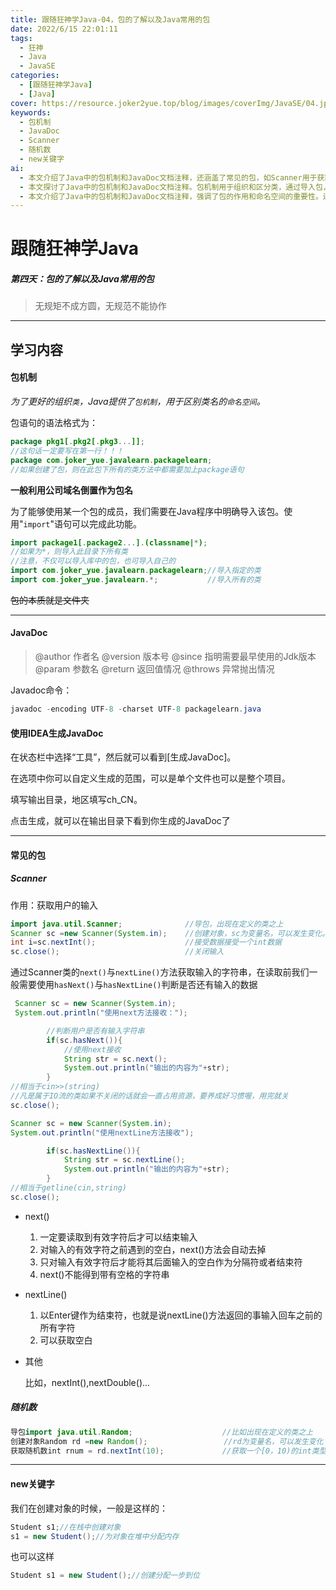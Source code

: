 ```yaml
---
title: 跟随狂神学Java-04，包的了解以及Java常用的包
date: 2022/6/15 22:01:11
tags:
  - 狂神
  - Java
  - JavaSE
categories:
  - [跟随狂神学Java]
  - [Java]
cover: https://resource.joker2yue.top/blog/images/coverImg/JavaSE/04.jpg
keywords:
  - 包机制
  - JavaDoc
  - Scanner
  - 随机数
  - new关键字
ai: 
  - 本文介绍了Java中的包机制和JavaDoc文档注释，还涵盖了常见的包，如Scanner用于获取用户输入和Random用于生成随机数。文章强调了规范和命名空间的重要性。
  - 本文探讨了Java中的包机制和JavaDoc文档注释。包机制用于组织和区分类，通过导入包，我们可以使用其中的类。JavaDoc文档注释是用于生成文档的重要工具，包括作者信息、版本号、参数、返回值和异常说明。文章还介绍了常见的包，例如Scanner，用于获取用户输入，以及Random，用于生成随机数。最后，文章提到了创建对象时使用的new关键字，简要解释了对象的创建过程。这些基础知识有助于Java程序的开发和理解。
  - 本文介绍了Java中的包机制和JavaDoc文档注释，强调了包的作用和命名空间的重要性。还探讨了常见的包，如Scanner用于输入获取和Random用于生成随机数。文章还提到了创建对象时使用的new关键字，简要解释了对象的创建过程。这些基础知识对于Java程序开发和代码组织至关重要。
---
```

# 跟随狂神学Java

##### 第四天：包的了解以及Java常用的包

> 无规矩不成方圆，无规范不能协作

---

## 学习内容

#### 包机制

*为了更好的组织`类`，Java提供了`包机制`，用于区别类名的`命名空间`。*

包语句的语法格式为：

~~~java
package pkg1[.pkg2[.pkg3...]];
//这句话一定要写在第一行！！！
package com.joker_yue.javalearn.packagelearn;
//如果创建了包，则在此包下所有的类方法中都需要加上package语句
~~~

**一般利用公司域名倒置作为包名**

为了能够使用某一个包的成员，我们需要在Java程序中明确导入该包。使用"`import`"语句可以完成此功能。

~~~java
import package1[.package2...].(classname|*);
//如果为*，则导入此目录下所有类
//注意，不仅可以导入库中的包，也可导入自己的
import com.joker_yue.javalearn.packagelearn;//导入指定的类
import com.joker_yue.javalearn.*;			//导入所有的类
~~~

~~包的本质就是文件夹~~

----



#### JavaDoc

> @author 作者名
>@version 版本号
>@since 指明需要最早使用的Jdk版本
>@param 参数名
>@return 返回值情况
>@throws 异常抛出情况

Javadoc命令：

~~~java
javadoc -encoding UTF-8 -charset UTF-8 packagelearn.java
~~~



#### 使用IDEA生成JavaDoc

在状态栏中选择“工具”，然后就可以看到[生成JavaDoc]。

在选项中你可以自定义生成的范围，可以是单个文件也可以是整个项目。

填写输出目录，地区填写ch_CN。

点击生成，就可以在输出目录下看到你生成的JavaDoc了

----



#### 常见的包



##### Scanner

作用：获取用户的输入

~~~java
import java.util.Scanner;              //导包，出现在定义的类之上
Scanner sc =new Scanner(System.in);    //创建对象，sc为变量名，可以发生变化。System.in为系统读取
int i=sc.nextInt();                    //接受数据接受一个int数据
sc.close();                            //关闭输入
~~~

通过Scanner类的`next()`与`nextLine()`方法获取输入的字符串，在读取前我们一般需要使用`hasNext()`与`hasNextLine()`判断是否还有输入的数据

~~~java
 Scanner sc = new Scanner(System.in);
 System.out.println("使用next方法接收：");

        //判断用户是否有输入字符串
        if(sc.hasNext()){
            //使用next接收
            String str = sc.next();
            System.out.println("输出的内容为"+str);
        }
//相当于cin>>(string)
//凡是属于IO流的类如果不关闭的话就会一直占用资源，要养成好习惯喔，用完就关
sc.close();
~~~

~~~java
Scanner sc = new Scanner(System.in);
System.out.println("使用nextLine方法接收");

        if(sc.hasNextLine()){
            String str = sc.nextLine();
            System.out.println("输出的内容为"+str);
        }
//相当于getline(cin,string)
sc.close();
~~~

* next()
  1. 一定要读取到有效字符后才可以结束输入
  2. 对输入的有效字符之前遇到的空白，next()方法会自动去掉
  3. 只对输入有效字符后才能将其后面输入的空白作为分隔符或者结束符
  4. next()不能得到带有空格的字符串
  
* nextLine()
  1. 以Enter键作为结束符，也就是说nextLine()方法返回的事输入回车之前的所有字符
  2. 可以获取空白
  
* 其他

  比如，nextInt(),nextDouble()...



##### 随机数

~~~java
导包import java.util.Random;                    //比如出现在定义的类之上
创建对象Random rd =new Random();              	 //rd为变量名，可以发生变化
获取随机数int rnum = rd.nextInt(10);             //获取一个[0，10)的int类型数据
~~~

----

#### new关键字

我们在创建对象的时候，一般是这样的：

~~~java
Student s1;//在栈中创建对象
s1 = new Student();//为对象在堆中分配内存
~~~

也可以这样

~~~java
Student s1 = new Student();//创建分配一步到位
~~~

